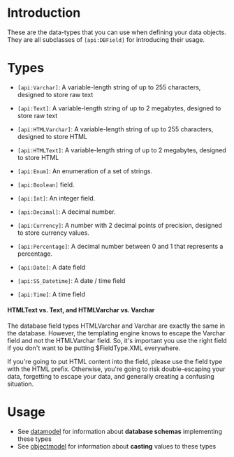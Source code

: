 # Introduction

These are the data-types that you can use when defining your data objects.  They are all subclasses of `[api:DBField]`
for introducing their usage.
 

#  Types

*  `[api:Varchar]`: A variable-length string of up to 255 characters, designed to store raw text
*  `[api:Text]`: A variable-length string of up to 2 megabytes, designed to store raw text
*  `[api:HTMLVarchar]`: A variable-length string of up to 255 characters, designed to store HTML
*  `[api:HTMLText]`: A variable-length string of up to 2 megabytes, designed to store HTML
*  `[api:Enum]`: An enumeration of a set of strings.

*  `[api:Boolean]` field.
*  `[api:Int]`: An integer field.
*  `[api:Decimal]`: A decimal number.
*  `[api:Currency]`: A number with 2 decimal points of precision, designed to store currency values.
*  `[api:Percentage]`: A decimal number between 0 and 1 that represents a percentage.

*  `[api:Date]`: A date field
*  `[api:SS_Datetime]`: A date / time field
*  `[api:Time]`: A time field

#### HTMLText vs. Text, and HTMLVarchar vs. Varchar

The database field types HTMLVarchar and Varchar are exactly the same in the database.  However, the templating engine
knows to escape the Varchar field and not the HTMLVarchar field.  So, it's important you use the right field if you
don't want to be putting $FieldType.XML everywhere.

If you're going to put HTML content into the field, please use the field type with the HTML prefix.  Otherwise, you're
going to risk double-escaping your data, forgetting to escape your data, and generally creating a confusing situation.

# Usage

*  See [datamodel](datamodel) for information about **database schemas** implementing these types
*  See [objectmodel](objectmodel) for information about **casting** values to these types
